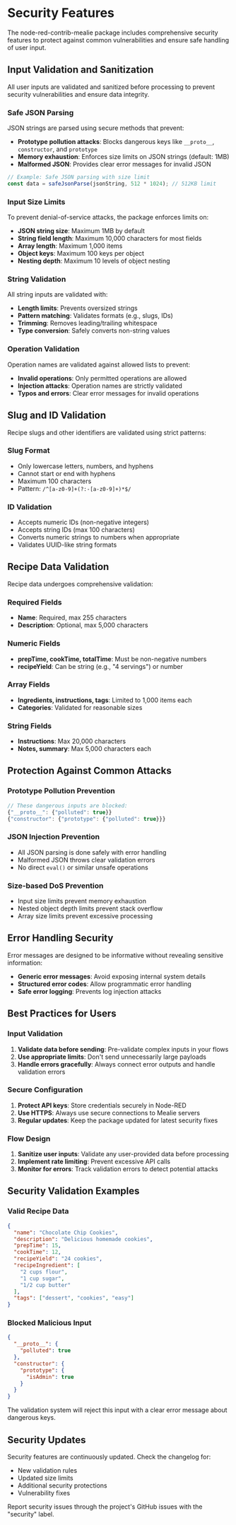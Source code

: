 # Security Features

The node-red-contrib-mealie package includes comprehensive security features to protect against common vulnerabilities and ensure safe handling of user input.

## Input Validation and Sanitization

All user inputs are validated and sanitized before processing to prevent security vulnerabilities and ensure data integrity.

### Safe JSON Parsing

JSON strings are parsed using secure methods that prevent:
- **Prototype pollution attacks**: Blocks dangerous keys like `__proto__`, `constructor`, and `prototype`
- **Memory exhaustion**: Enforces size limits on JSON strings (default: 1MB)
- **Malformed JSON**: Provides clear error messages for invalid JSON

```javascript
// Example: Safe JSON parsing with size limit
const data = safeJsonParse(jsonString, 512 * 1024); // 512KB limit
```

### Input Size Limits

To prevent denial-of-service attacks, the package enforces limits on:
- **JSON string size**: Maximum 1MB by default
- **String field length**: Maximum 10,000 characters for most fields
- **Array length**: Maximum 1,000 items
- **Object keys**: Maximum 100 keys per object
- **Nesting depth**: Maximum 10 levels of object nesting

### String Validation

All string inputs are validated with:
- **Length limits**: Prevents oversized strings
- **Pattern matching**: Validates formats (e.g., slugs, IDs)
- **Trimming**: Removes leading/trailing whitespace
- **Type conversion**: Safely converts non-string values

### Operation Validation

Operation names are validated against allowed lists to prevent:
- **Invalid operations**: Only permitted operations are allowed
- **Injection attacks**: Operation names are strictly validated
- **Typos and errors**: Clear error messages for invalid operations

## Slug and ID Validation

Recipe slugs and other identifiers are validated using strict patterns:

### Slug Format
- Only lowercase letters, numbers, and hyphens
- Cannot start or end with hyphens
- Maximum 100 characters
- Pattern: `/^[a-z0-9]+(?:-[a-z0-9]+)*$/`

### ID Validation
- Accepts numeric IDs (non-negative integers)
- Accepts string IDs (max 100 characters)
- Converts numeric strings to numbers when appropriate
- Validates UUID-like string formats

## Recipe Data Validation

Recipe data undergoes comprehensive validation:

### Required Fields
- **Name**: Required, max 255 characters
- **Description**: Optional, max 5,000 characters

### Numeric Fields
- **prepTime, cookTime, totalTime**: Must be non-negative numbers
- **recipeYield**: Can be string (e.g., "4 servings") or number

### Array Fields
- **Ingredients, instructions, tags**: Limited to 1,000 items each
- **Categories**: Validated for reasonable sizes

### String Fields
- **Instructions**: Max 20,000 characters
- **Notes, summary**: Max 5,000 characters each

## Protection Against Common Attacks

### Prototype Pollution Prevention
```javascript
// These dangerous inputs are blocked:
{"__proto__": {"polluted": true}}
{"constructor": {"prototype": {"polluted": true}}}
```

### JSON Injection Prevention
- All JSON parsing is done safely with error handling
- Malformed JSON throws clear validation errors
- No direct `eval()` or similar unsafe operations

### Size-based DoS Prevention
- Input size limits prevent memory exhaustion
- Nested object depth limits prevent stack overflow
- Array size limits prevent excessive processing

## Error Handling Security

Error messages are designed to be informative without revealing sensitive information:
- **Generic error messages**: Avoid exposing internal system details
- **Structured error codes**: Allow programmatic error handling
- **Safe error logging**: Prevents log injection attacks

## Best Practices for Users

### Input Validation
1. **Validate data before sending**: Pre-validate complex inputs in your flows
2. **Use appropriate limits**: Don't send unnecessarily large payloads
3. **Handle errors gracefully**: Always connect error outputs and handle validation errors

### Secure Configuration
1. **Protect API keys**: Store credentials securely in Node-RED
2. **Use HTTPS**: Always use secure connections to Mealie servers
3. **Regular updates**: Keep the package updated for latest security fixes

### Flow Design
1. **Sanitize user inputs**: Validate any user-provided data before processing
2. **Implement rate limiting**: Prevent excessive API calls
3. **Monitor for errors**: Track validation errors to detect potential attacks

## Security Validation Examples

### Valid Recipe Data
```json
{
  "name": "Chocolate Chip Cookies",
  "description": "Delicious homemade cookies",
  "prepTime": 15,
  "cookTime": 12,
  "recipeYield": "24 cookies",
  "recipeIngredient": [
    "2 cups flour",
    "1 cup sugar",
    "1/2 cup butter"
  ],
  "tags": ["dessert", "cookies", "easy"]
}
```

### Blocked Malicious Input
```json
{
  "__proto__": {
    "polluted": true
  },
  "constructor": {
    "prototype": {
      "isAdmin": true
    }
  }
}
```

The validation system will reject this input with a clear error message about dangerous keys.

## Security Updates

Security features are continuously updated. Check the changelog for:
- New validation rules
- Updated size limits
- Additional security protections
- Vulnerability fixes

Report security issues through the project's GitHub issues with the "security" label.